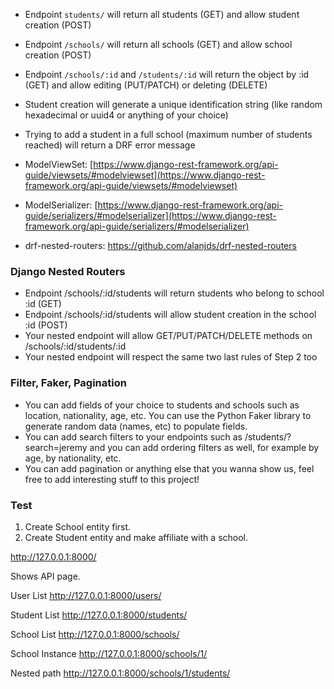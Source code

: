 
- Endpoint `students/` will return all students (GET) and allow student creation (POST)
- Endpoint `/schools/` will return all schools (GET) and allow school creation (POST)
- Endpoint `/schools/:id` and `/students/:id` will return the object by :id (GET) and allow editing (PUT/PATCH) or deleting (DELETE)
- Student creation will generate a unique identification string (like random hexadecimal or uuid4 or anything of your choice)
- Trying to add a student in a full school (maximum number of students reached) will return a DRF error message




- ModelViewSet: [https://www.django-rest-framework.org/api-guide/viewsets/#modelviewset](https://www.django-rest-framework.org/api-guide/viewsets/#modelviewset)
- ModelSerializer: [https://www.django-rest-framework.org/api-guide/serializers/#modelserializer](https://www.django-rest-framework.org/api-guide/serializers/#modelserializer)
- drf-nested-routers: https://github.com/alanjds/drf-nested-routers

### Django Nested Routers

- Endpoint /schools/:id/students will return students who belong to school :id (GET)
- Endpoint /schools/:id/students will allow student creation in the school :id (POST)
- Your nested endpoint will allow GET/PUT/PATCH/DELETE methods on /schools/:id/students/:id
- Your nested endpoint will respect the same two last rules of Step 2 too


### Filter, Faker, Pagination


- You can add fields of your choice to students and schools such as location, nationality, age, etc. You can use the Python Faker library to generate random data (names, etc) to populate fields.
- You can add search filters to your endpoints such as /students/?search=jeremy and you can add ordering filters as well, for example by age, by nationality, etc.
- You can add pagination or anything else that you wanna show us, feel free to add interesting stuff to this project!




### Test

1. Create School entity first.
2. Create Student entity and make affiliate with a school.


http://127.0.0.1:8000/

Shows API page.


User List
http://127.0.0.1:8000/users/

Student List
http://127.0.0.1:8000/students/

School List
http://127.0.0.1:8000/schools/

School Instance
http://127.0.0.1:8000/schools/1/


Nested path
http://127.0.0.1:8000/schools/1/students/